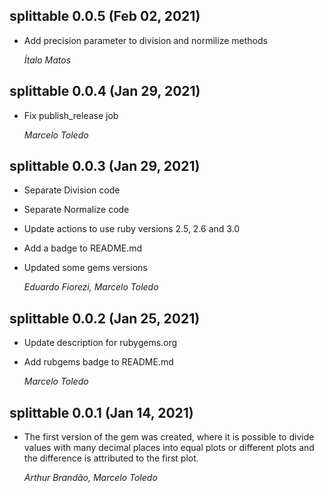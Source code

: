 ## splittable 0.0.5 (Feb 02, 2021)

* Add precision parameter to division and normilize methods

  *Ítalo Matos*

## splittable 0.0.4 (Jan 29, 2021)

* Fix publish_release job

  *Marcelo Toledo*

## splittable 0.0.3 (Jan 29, 2021)

* Separate Division code
* Separate Normalize code
* Update actions to use ruby versions 2.5, 2.6 and 3.0
* Add a badge to README.md
* Updated some gems versions

  *Eduardo Fiorezi, Marcelo Toledo*

## splittable 0.0.2 (Jan 25, 2021)

* Update description for rubygems.org
* Add rubgems badge to README.md

  *Marcelo Toledo*

## splittable 0.0.1 (Jan 14, 2021)

* The first version of the gem was created, where it is possible to divide values
  ​​with many decimal places into equal plots or different plots and the difference
  is attributed to the first plot.

  *Arthur Brandão, Marcelo Toledo*
